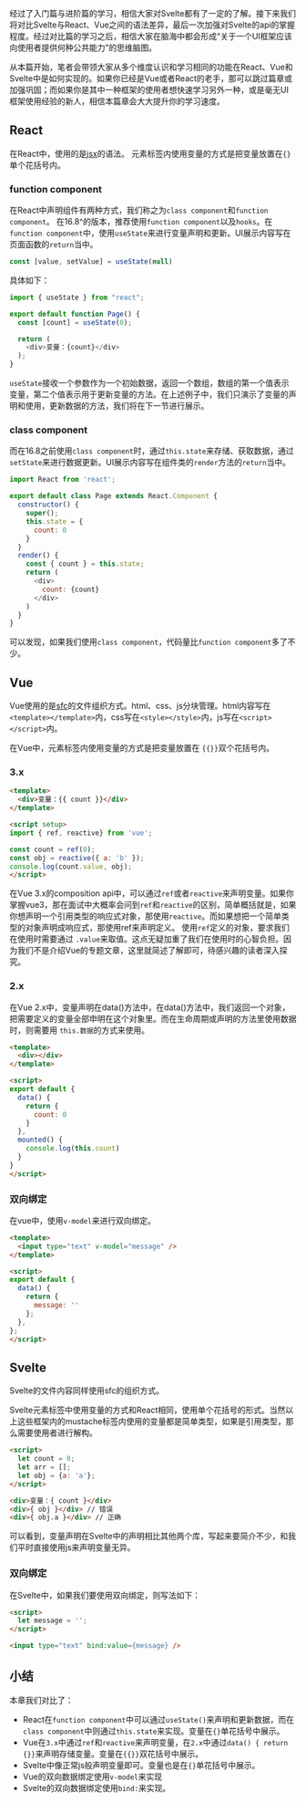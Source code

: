 
经过了入门篇与进阶篇的学习，相信大家对Svelte都有了一定的了解。接下来我们将对比Svelte与React、Vue之间的语法差异，最后一次加强对Svelte的api的掌握程度。经过对比篇的学习之后，相信大家在脑海中都会形成“关于一个UI框架应该向使用者提供何种公共能力”的思维脑图。

从本篇开始，笔者会带领大家从多个维度认识和学习相同的功能在React、Vue和Svelte中是如何实现的。如果你已经是Vue或者React的老手，那可以跳过篇章或加强巩固；而如果你是其中一种框架的使用者想快速学习另外一种，或是毫无UI框架使用经验的新人，相信本篇章会大大提升你的学习速度。

## React

在React中，使用的是[jsx](https://legacy.reactjs.org/docs/introducing-jsx.html)的语法。
元素标签内使用变量的方式是把变量放置在`{}`单个花括号内。

### function component

在React中声明组件有两种方式，我们称之为`class component`和`function component`。
在16.8^的版本，推荐使用`function component`以及`hooks`。在`function component`中，使用`useState`来进行变量声明和更新。UI展示内容写在页面函数的`return`当中。

```javascript
const [value, setValue] = useState(null)
```

具体如下：
```javascript
import { useState } from "react";

export default function Page() {
  const [count] = useState(0);

  return (
    <div>变量：{count}</div>
  );
}
```

`useState`接收一个参数作为一个初始数据，返回一个数组，数组的第一个值表示变量，第二个值表示用于更新变量的方法。在上述例子中，我们只演示了变量的声明和使用，更新数据的方法，我们将在下一节进行展示。

### class component
而在16.8之前使用`class component`时，通过`this.state`来存储、获取数据，通过`setState`来进行数据更新。UI展示内容写在组件类的`render`方法的`return`当中。

```javascript
import React from 'react';

export default class Page extends React.Component {
  constructor() {
    super();
    this.state = {
      count: 0
    }
  }
  render() {
    const { count } = this.state;
    return (
      <div>
        count: {count}
      </div>
    )
  }
}
```

可以发现，如果我们使用`class component`，代码量比`function component`多了不少。

## Vue

Vue使用的是[sfc](https://cn.vuejs.org/guide/scaling-up/sfc)的文件组织方式。html、css、js分块管理。html内容写在`<template></template>`内，css写在`<style></style>`内，js写在`<script></script>`内。

在Vue中，元素标签内使用变量的方式是把变量放置在 `{{}}`双个花括号内。

### 3.x

```html
<template>
  <div>变量：{{ count }}</div>
</template>

<script setup>
import { ref, reactive} from 'vue';

const count = ref(0);
const obj = reactive({ a: 'b' });
console.log(count.value, obj);
</script>
```

在Vue 3.x的composition api中，可以通过`ref`或者`reactive`来声明变量。如果你掌握vue3，那在面试中大概率会问到`ref`和`reactive`的区别，简单概括就是，如果你想声明一个引用类型的响应式对象，那使用`reactive`。而如果想把一个简单类型的对象声明成响应式，那使用ref来声明定义。
使用`ref`定义的对象，要求我们在使用时需要通过 `.value`来取值。这点无疑加重了我们在使用时的心智负担。因为我们不是介绍Vue的专题文章，这里就简述了解即可，待感兴趣的读者深入探究。

### 2.x
在Vue 2.x中，变量声明在data()方法中，在data()方法中，我们返回一个对象，把需要定义的变量全部申明在这个对象里。而在生命周期或声明的方法里使用数据时，则需要用 `this.数据`的方式来使用。

```html
<template>
  <div></div>
</template>

<script>
export default {
  data() {
    return {
      count: 0
    }
  },
  mounted() {
    console.log(this.count)
  }
}
</script>
```

### 双向绑定
在vue中，使用`v-model`来进行双向绑定。

```html
<template>
  <input type="text" v-model="message" />
</template>

<script>
export default {
  data() {
    return {
      message: ''
    };
  },
};
</script>
```

## Svelte

Svelte的文件内容同样使用sfc的组织方式。

Svelte元素标签中使用变量的方式和React相同，使用单个花括号的形式。当然以上这些框架内的mustache标签内使用的变量都是简单类型，如果是引用类型，那么需要使用者进行解构。

```html
<script>
  let count = 0;
  let arr = [];
  let obj = {a: 'a'};
</script>

<div>变量：{ count }</div>
<div>{ obj }</div> // 错误
<div>{ obj.a }</div> // 正确
```

可以看到，变量声明在Svelte中的声明相比其他两个库，写起来要简介不少，和我们平时直接使用js来声明变量无异。

### 双向绑定
在Svelte中，如果我们要使用双向绑定，则写法如下：

```html
<script>
  let message = '';
</script>

<input type="text" bind:value={message} />
```

## 小结

本章我们对比了：
- React在`function component`中可以通过`useState()`来声明和更新数据，而在`class component`中则通过`this.state`来实现。变量在`{}`单花括号中展示。
- Vue在`3.x`中通过`ref`和`reactive`来声明变量，在`2.x`中通过`data() { return {}}`来声明存储变量。变量在`{{}}`双花括号中展示。
- Svelte中像正常js般声明变量即可。变量也是在`{}`单花括号中展示。
- Vue的双向数据绑定使用`v-model`来实现
- Svelte的双向数据绑定使用`bind:`来实现。
